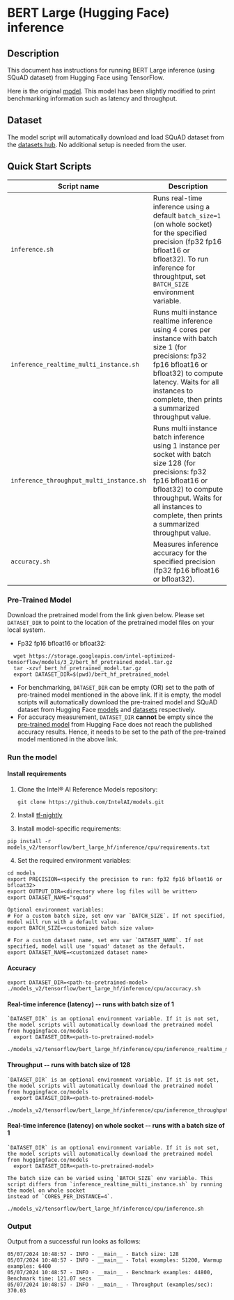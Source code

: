<!--- 0. Title -->
# BERT Large (Hugging Face) inference

<!-- 10. Description -->
## Description

This document has instructions for running BERT Large inference (using SQuAD dataset) from Hugging Face using TensorFlow.

Here is the original [model](https://github.com/huggingface/transformers/tree/main/examples/tensorflow/question-answering). This model has been slightly modified to print benchmarking information such as latency and throughput.

<!--- 40. Datasets -->
## Dataset

The model script will automatically download and load SQuAD dataset from the [datasets hub](https://huggingface.co/datasets/). No additional setup is needed from the user.

## Quick Start Scripts

| Script name | Description |
|-------------|-------------|
| `inference.sh` | Runs real-time inference using a default `batch_size=1` (on whole socket) for the specified precision (fp32 fp16 bfloat16 or bfloat32). To run inference for throughtput, set `BATCH_SIZE` environment variable. |
| `inference_realtime_multi_instance.sh` | Runs multi instance realtime inference using 4 cores per instance with batch size 1 (for precisions: fp32 fp16 bfloat16 or bfloat32) to compute latency. Waits for all instances to complete, then prints a summarized throughput value. |
| `inference_throughput_multi_instance.sh` | Runs multi instance batch inference using 1 instance per socket with batch size 128 (for precisions: fp32 fp16 bfloat16 or bfloat32) to compute throughput. Waits for all instances to complete, then prints a summarized throughput value. |
| `accuracy.sh` | Measures inference accuracy for the specified precision (fp32 fp16 bfloat16 or bfloat32). |

### Pre-Trained Model

Download the pretrained model from the link given below. Please set `DATASET_DIR` to point to the location of the pretrained model files on your local system.

* Fp32 fp16 bfloat16 or bfloat32: <br />
```
  wget https://storage.googleapis.com/intel-optimized-tensorflow/models/3_2/bert_hf_pretrained_model.tar.gz
  tar -xzvf bert_hf_pretrained_model.tar.gz
  export DATASET_DIR=$(pwd)/bert_hf_pretrained_model
```

* For benchmarking, `DATASET_DIR` can be empty (OR) set to the path of pre-trained model mentioned in the above link. If it is empty, the model scripts will automatically download
  the pre-trained model and SQuAD dataset from Hugging Face [models](https://huggingface.co/models) and [datasets](https://huggingface.co/datasets) respectively.
* For accuracy measurement, `DATASET_DIR` **cannot** be empty since the [pre-trained model](https://huggingface.co/google-bert/bert-large-uncased-whole-word-masking/tree/main) from Hugging Face does not reach the published accuracy results. Hence, it needs to be set to the path of the pre-trained model mentioned in the above link.

### Run the model

#### Install requirements

1) Clone the Intel® AI Reference Models repository:
    ```
    git clone https://github.com/IntelAI/models.git
    ```

2) Install [tf-nightly](https://pypi.org/project/tf-nightly/)

3) Install model-specific requirements:
```
pip install -r models_v2/tensorflow/bert_large_hf/inference/cpu/requirements.txt
```

4) Set the required environment variables:
```
cd models
export PRECISION=<specify the precision to run: fp32 fp16 bfloat16 or bfloat32>
export OUTPUT_DIR=<directory where log files will be written>
export DATASET_NAME="squad"

Optional environment variables:
# For a custom batch size, set env var `BATCH_SIZE`. If not specified, model will run with a default value.
export BATCH_SIZE=<customized batch size value>

# For a custom dataset name, set env var `DATASET_NAME`. If not specified, model will use 'squad' dataset as the default.
export DATASET_NAME=<customized dataset name>
```

#### Accuracy
```
export DATASET_DIR=<path-to-pretrained-model>
./models_v2/tensorflow/bert_large_hf/inference/cpu/accuracy.sh
```

#### Real-time inference (latency) -- runs with batch size of 1
```
`DATASET_DIR` is an optional environment variable. If it is not set, the model scripts will automatically download the pretrained model from huggingface.co/models
  export DATASET_DIR=<path-to-pretrained-model>

./models_v2/tensorflow/bert_large_hf/inference/cpu/inference_realtime_multi_instance.sh
```

#### Throughput -- runs with batch size of 128
```
`DATASET_DIR` is an optional environment variable. If it is not set, the model scripts will automatically download the pretrained model from huggingface.co/models
  export DATASET_DIR=<path-to-pretrained-model>

./models_v2/tensorflow/bert_large_hf/inference/cpu/inference_throughput_multi_instance.sh
```

#### Real-time inference (latency) on whole socket -- runs with a batch size of 1
```
`DATASET_DIR` is an optional environment variable. If it is not set, the model scripts will automatically download the pretrained model from huggingface.co/models
  export DATASET_DIR=<path-to-pretrained-model>

The batch size can be varied using `BATCH_SIZE` env variable. This script differs from `inference_realtime_multi_instance.sh` by running the model on whole socket
instead of `CORES_PER_INSTANCE=4`.

./models_v2/tensorflow/bert_large_hf/inference/cpu/inference.sh
```

### Output
Output from a successful run looks as follows:
```
05/07/2024 10:48:57 - INFO - __main__ - Batch size: 128
05/07/2024 10:48:57 - INFO - __main__ - Total examples: 51200, Warmup examples: 6400
05/07/2024 10:48:57 - INFO - __main__ - Benchmark examples: 44800, Benchmark time: 121.07 secs
05/07/2024 10:48:57 - INFO - __main__ - Throughput (examples/sec): 370.03

```
